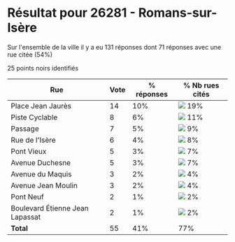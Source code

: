 # Résultat pour 26281 - Romans-sur-Isère

Sur l'ensemble de la ville il y a eu 131 réponses dont 71 réponses avec une rue citée (54%)

25 points noirs identifiés

| Rue | Vote | % réponses | % Nb rues cités|
|-----|------|------------|----------------|
| Place Jean Jaurès | 14 | 10% | <img src="../../img/bar_19.gif" />&nbsp;19%|
| Piste Cyclable | 8 | 6% | <img src="../../img/bar_11.gif" />&nbsp;11%|
| Passage | 7 | 5% | <img src="../../img/bar_9.gif" />&nbsp;9%|
| Rue de l'Isère | 6 | 4% | <img src="../../img/bar_8.gif" />&nbsp;8%|
| Pont Vieux | 5 | 3% | <img src="../../img/bar_7.gif" />&nbsp;7%|
| Avenue Duchesne | 5 | 3% | <img src="../../img/bar_7.gif" />&nbsp;7%|
| Avenue du Maquis | 3 | 2% | <img src="../../img/bar_4.gif" />&nbsp;4%|
| Avenue Jean Moulin | 3 | 2% | <img src="../../img/bar_4.gif" />&nbsp;4%|
| Pont Neuf | 2 | 1% | <img src="../../img/bar_2.gif" />&nbsp;2%|
| Boulevard Étienne Jean Lapassat | 2 | 1% | <img src="../../img/bar_2.gif" />&nbsp;2%|
| **Total** | 55 | 41% | 77%|
